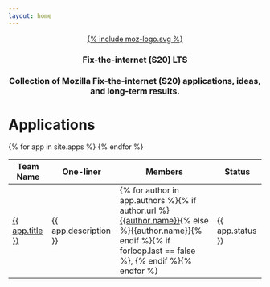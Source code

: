 ```yaml
---
layout: home
---
```

<p align="center">
  <a href="https://builders.mozilla.community/" target="_blank">{% include moz-logo.svg %}</a>
<h3 align="center">Fix-the-internet (S20) LTS</h3>
<h3 align="center">Collection of Mozilla Fix-the-internet (S20) applications, ideas, and long-term results.</h3>
</p>

# Applications

<table>
  <thead>
    <tr>
      <th>Team Name</th>
      <th>One-liner</th>
      <th>Members</th>
      <th>Status</th>
    </tr>
  </thead>
  <tbody>
  {% for app in site.apps %}
    <tr>
      <td><a href="{{ app.url }}">{{ app.title }}</a></td>
      <td>{{ app.description }}</td>
      <td>{% for author in app.authors %}{% if author.url %}<a href="{{author.url}}">{{author.name}}</a>{% else %}{{author.name}}{% endif %}{% if forloop.last == false %}, {% endif %}{% endfor %}</td>
      <td>{{ app.status }}</td>
    </tr>
  {% endfor %}
  </tbody>
</table>
